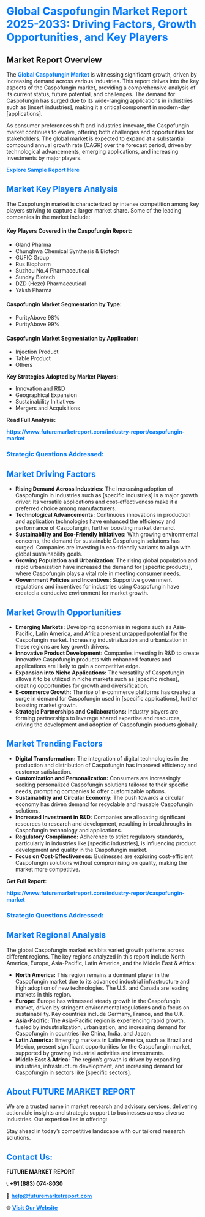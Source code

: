 <h1 style="color: #007BFF;">Global Caspofungin Market Report 2025-2033: Driving Factors, Growth Opportunities, and Key Players</h1>

<section id="overview">
<h2>Market Report Overview</h2>
<p>The <a href="https://www.futuremarketreport.com/industry-report/caspofungin-market" style="color: #007BFF; text-decoration: none;"><strong>Global Caspofungin Market</strong></a> is witnessing significant growth, driven by increasing demand across various industries. This report delves into the key aspects of the Caspofungin market, providing a comprehensive analysis of its current status, future potential, and challenges. The demand for Caspofungin has surged due to its wide-ranging applications in industries such as [insert industries], making it a critical component in modern-day [applications].</p>
<p>As consumer preferences shift and industries innovate, the Caspofungin market continues to evolve, offering both challenges and opportunities for stakeholders. The global market is expected to expand at a substantial compound annual growth rate (CAGR) over the forecast period, driven by technological advancements, emerging applications, and increasing investments by major players.</p>
</section>

<section id="overview">
<p><a href="https://www.futuremarketreport.com/request-sample/reportId=29060" style="color: #007BFF; text-decoration: none;"><strong>Explore Sample Report Here</strong></a></p>
</section>

<section id="key-players">
<h2 style="color: #007BFF;">Market Key Players Analysis</h2>
<p>The Caspofungin market is characterized by intense competition among key players striving to capture a larger market share. Some of the leading companies in the market include:</p>
<h4>Key Players Covered in the Caspofungin Report:</h4>
<ul><li>Gland Pharma</li><li>Chunghwa Chemical Synthesis &amp; Biotech</li><li>GUFIC Group</li><li>Rus Biopharm</li><li>Suzhou No.4 Pharmaceutical</li><li>Sunday Biotech</li><li>DZD (Heze) Pharmaceutical</li><li>Yaksh Pharma</li></ul>
<h4>Caspofungin Market Segmentation by Type:</h4>
<ul><li>PurityAbove 98%</li><li>PurityAbove 99%</li></ul>

<h4>Caspofungin Market Segmentation by Application:</h4>
<ul><li>Injection Product</li><li>Table Product</li><li>Others</li></ul>
<p><strong>Key Strategies Adopted by Market Players:</strong></p>
<ul>
<li>Innovation and R&D</li>
<li>Geographical Expansion</li>
<li>Sustainability Initiatives</li>
<li>Mergers and Acquisitions</li>
</ul>
</section>

<section>
<p><strong>Read Full Analysis: </strong></p><a href="https://www.futuremarketreport.com/industry-report/caspofungin-market" style="color: #007BFF; text-decoration: none;"><strong>https://www.futuremarketreport.com/industry-report/caspofungin-market</strong></a>
<h3 style="color: #007BFF;">Strategic Questions Addressed:</h3>
</section>

<section id="driving-factors">
<h2 style="color: #007BFF;">Market Driving Factors</h2>
<ul>
<li><strong>Rising Demand Across Industries:</strong> The increasing adoption of Caspofungin in industries such as [specific industries] is a major growth driver. Its versatile applications and cost-effectiveness make it a preferred choice among manufacturers.</li>
<li><strong>Technological Advancements:</strong> Continuous innovations in production and application technologies have enhanced the efficiency and performance of Caspofungin, further boosting market demand.</li>
<li><strong>Sustainability and Eco-Friendly Initiatives:</strong> With growing environmental concerns, the demand for sustainable Caspofungin solutions has surged. Companies are investing in eco-friendly variants to align with global sustainability goals.</li>
<li><strong>Growing Population and Urbanization:</strong> The rising global population and rapid urbanization have increased the demand for [specific products], where Caspofungin plays a vital role in meeting consumer needs.</li>
<li><strong>Government Policies and Incentives:</strong> Supportive government regulations and incentives for industries using Caspofungin have created a conducive environment for market growth.</li>
</ul>
</section>

<section id="growth-opportunities">
<h2 style="color: #007BFF;">Market Growth Opportunities</h2>
<ul>
<li><strong>Emerging Markets:</strong> Developing economies in regions such as Asia-Pacific, Latin America, and Africa present untapped potential for the Caspofungin market. Increasing industrialization and urbanization in these regions are key growth drivers.</li>
<li><strong>Innovative Product Development:</strong> Companies investing in R&D to create innovative Caspofungin products with enhanced features and applications are likely to gain a competitive edge.</li>
<li><strong>Expansion into Niche Applications:</strong> The versatility of Caspofungin allows it to be utilized in niche markets such as [specific niches], creating opportunities for growth and diversification.</li>
<li><strong>E-commerce Growth:</strong> The rise of e-commerce platforms has created a surge in demand for Caspofungin used in [specific applications], further boosting market growth.</li>
<li><strong>Strategic Partnerships and Collaborations:</strong> Industry players are forming partnerships to leverage shared expertise and resources, driving the development and adoption of Caspofungin products globally.</li>
</ul>
</section>

<section id="trending-factors">
<h2 style="color: #007BFF;">Market Trending Factors</h2>
<ul>
<li><strong>Digital Transformation:</strong> The integration of digital technologies in the production and distribution of Caspofungin has improved efficiency and customer satisfaction.</li>
<li><strong>Customization and Personalization:</strong> Consumers are increasingly seeking personalized Caspofungin solutions tailored to their specific needs, prompting companies to offer customizable options.</li>
<li><strong>Sustainability and Circular Economy:</strong> The push towards a circular economy has driven demand for recyclable and reusable Caspofungin solutions.</li>
<li><strong>Increased Investment in R&D:</strong> Companies are allocating significant resources to research and development, resulting in breakthroughs in Caspofungin technology and applications.</li>
<li><strong>Regulatory Compliance:</strong> Adherence to strict regulatory standards, particularly in industries like [specific industries], is influencing product development and quality in the Caspofungin market.</li>
<li><strong>Focus on Cost-Effectiveness:</strong> Businesses are exploring cost-efficient Caspofungin solutions without compromising on quality, making the market more competitive.</li>
</ul>
</section>

<section>
<p><strong>Get Full Report: </strong></p><a href="https://www.futuremarketreport.com/industry-report/caspofungin-market" style="color: #007BFF; text-decoration: none;"><strong>https://www.futuremarketreport.com/industry-report/caspofungin-market</strong></a>
<h3 style="color: #007BFF;">Strategic Questions Addressed:</h3>
</section>


<section id="regional-analysis">
<h2 style="color: #007BFF;">Market Regional Analysis</h2>
<p>The global Caspofungin market exhibits varied growth patterns across different regions. The key regions analyzed in this report include North America, Europe, Asia-Pacific, Latin America, and the Middle East & Africa:</p>
<ul>
<li><strong>North America:</strong> This region remains a dominant player in the Caspofungin market due to its advanced industrial infrastructure and high adoption of new technologies. The U.S. and Canada are leading markets in this region.</li>
<li><strong>Europe:</strong> Europe has witnessed steady growth in the Caspofungin market, driven by stringent environmental regulations and a focus on sustainability. Key countries include Germany, France, and the U.K.</li>
<li><strong>Asia-Pacific:</strong> The Asia-Pacific region is experiencing rapid growth, fueled by industrialization, urbanization, and increasing demand for Caspofungin in countries like China, India, and Japan.</li>
<li><strong>Latin America:</strong> Emerging markets in Latin America, such as Brazil and Mexico, present significant opportunities for the Caspofungin market, supported by growing industrial activities and investments.</li>
<li><strong>Middle East & Africa:</strong> The region’s growth is driven by expanding industries, infrastructure development, and increasing demand for Caspofungin in sectors like [specific sectors].</li>
</ul>
</section>

<footer>
<h2 style="color: #007BFF;">About FUTURE MARKET REPORT</h2>
<p>We are a trusted name in market research and advisory services, delivering actionable insights and strategic support to businesses across diverse industries. Our expertise lies in offering:</p>

<p>Stay ahead in today’s competitive landscape with our tailored research solutions.</p>

<h2 style="color: #007BFF;">Contact Us:</h2>
<p><strong>FUTURE MARKET REPORT</strong></p>
<p>📞 <strong>+91 (883) 074-8030</strong></p>
<p>📧 <strong><a href="mailto:help@futuremarketreport.com" style="color: #007BFF;">help@futuremarketreport.com</a></strong></p>
<p>🌐 <strong><a href="https://www.futuremarketreport.com/" style="color: #007BFF;">Visit Our Website</a></strong></p>
</footer>